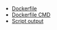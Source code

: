 - [Dockerfile](./lvm_raid+raid_lvm/Dockerfile)
- [Dockerfile CMD](./lvm_raid+raid_lvm/src/cmd.sh)
- [Script output](./lvm_raid+raid_lvm/README.md)
